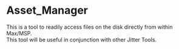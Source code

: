 # Asset_Manager
 
This is a tool to readily access files on the disk directly from within Max/MSP. <br>
This tool will be useful in conjunction with other Jitter Tools.
